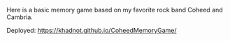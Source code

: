 Here is a basic memory game based on my favorite rock band Coheed and Cambria.

Deployed: https://khadnot.github.io/CoheedMemoryGame/

